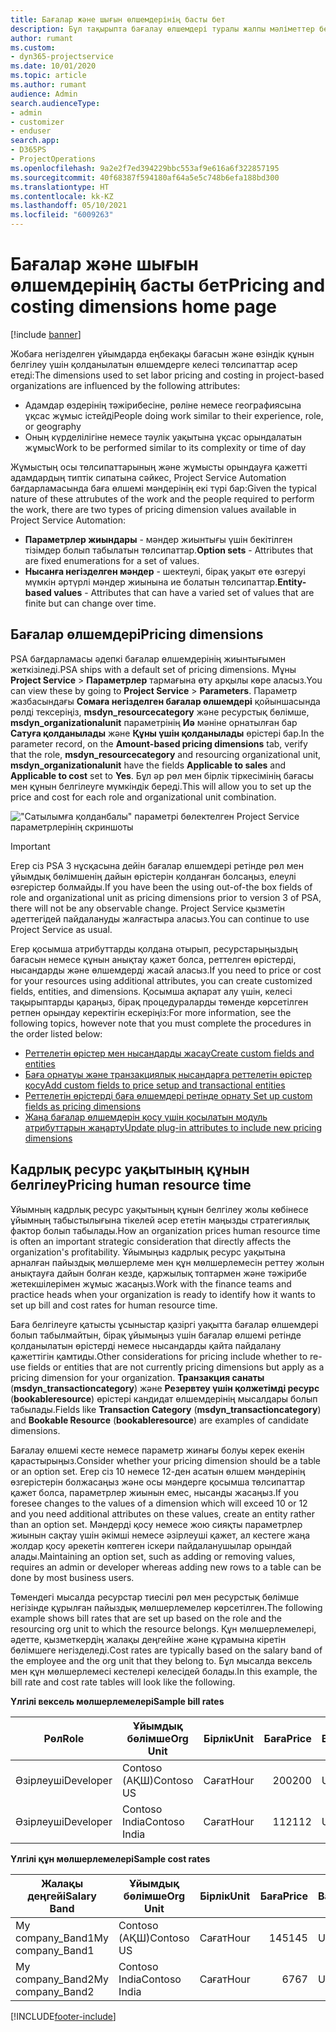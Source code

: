 ```yaml
---
title: Бағалар және шығын өлшемдерінің басты бет
description: Бұл тақырыпта бағалау өлшемдері туралы жалпы мәліметтер беріледі.
author: rumant
ms.custom:
- dyn365-projectservice
ms.date: 10/01/2020
ms.topic: article
ms.author: rumant
audience: Admin
search.audienceType:
- admin
- customizer
- enduser
search.app:
- D365PS
- ProjectOperations
ms.openlocfilehash: 9a2e2f7ed394229bbc553af9e616a6f322857195
ms.sourcegitcommit: 40f68387f594180af64a5e5c748b6efa188bd300
ms.translationtype: HT
ms.contentlocale: kk-KZ
ms.lasthandoff: 05/10/2021
ms.locfileid: "6009263"
---
```

# <a name="pricing-and-costing-dimensions-home-page"></a><span data-ttu-id="ea3c5-103">Бағалар және шығын өлшемдерінің басты бет</span><span class="sxs-lookup"><span data-stu-id="ea3c5-103">Pricing and costing dimensions home page</span></span>

[!include [banner](../includes/psa-now-project-operations.md)]

<span data-ttu-id="ea3c5-104">Жобаға негізделген ұйымдарда еңбекақы бағасын және өзіндік құнын белгілеу үшін қолданылатын өлшемдерге келесі төлсипаттар әсер етеді:</span><span class="sxs-lookup"><span data-stu-id="ea3c5-104">The dimensions used to set labor pricing and costing in project-based organizations are influenced by the following attributes:</span></span>

- <span data-ttu-id="ea3c5-105">Адамдар өздерінің тәжірибесіне, рөліне немесе географиясына ұқсас жұмыс істейді</span><span class="sxs-lookup"><span data-stu-id="ea3c5-105">People doing work similar to their experience, role, or geography</span></span>
- <span data-ttu-id="ea3c5-106">Оның күрделілігіне немесе тәулік уақытына ұқсас орындалатын жұмыс</span><span class="sxs-lookup"><span data-stu-id="ea3c5-106">Work to be performed similar to its complexity or time of day</span></span>

<span data-ttu-id="ea3c5-107">Жұмыстың осы төлсипаттарының және жұмысты орындауға қажетті адамдардың типтік сипатына сәйкес, Project Service Automation бағдарламасында баға өлшемі мәндерінің екі түрі бар:</span><span class="sxs-lookup"><span data-stu-id="ea3c5-107">Given the typical nature of these attrubutes of the work and the people required to perform the work, there are two types of pricing dimension values available in Project Service Automation:</span></span> 

- <span data-ttu-id="ea3c5-108">**Параметрлер жиындары** - мәндер жиынтығы үшін бекітілген тізімдер болып табылатын төлсипаттар.</span><span class="sxs-lookup"><span data-stu-id="ea3c5-108">**Option sets** - Attributes that are fixed enumerations for a set of values.</span></span>
- <span data-ttu-id="ea3c5-109">**Нысанға негізделген мәндер** - шектеулі, бірақ уақыт өте өзгеруі мүмкін әртүрлі мәндер жиынына ие болатын төлсипаттар.</span><span class="sxs-lookup"><span data-stu-id="ea3c5-109">**Entity-based values** - Attributes that can have a varied set of values that are finite but can change over time.</span></span>

## <a name="pricing-dimensions"></a><span data-ttu-id="ea3c5-110">Бағалар өлшемдері</span><span class="sxs-lookup"><span data-stu-id="ea3c5-110">Pricing dimensions</span></span>

<span data-ttu-id="ea3c5-111">PSA бағдарламасы әдепкі бағалар өлшемдерінің жиынтығымен жеткізіледі.</span><span class="sxs-lookup"><span data-stu-id="ea3c5-111">PSA ships with a default set of pricing dimensions.</span></span> <span data-ttu-id="ea3c5-112">Мұны **Project Service** > **Параметрлер** тармағына өту арқылы көре аласыз.</span><span class="sxs-lookup"><span data-stu-id="ea3c5-112">You can view these by going to **Project Service** > **Parameters**.</span></span> <span data-ttu-id="ea3c5-113">Параметр жазбасындағы **Сомаға негізделген бағалар өлшемдері** қойыншасында рөлді тексеріңіз, **msdyn_resourcecategory** және ресурстық бөлімше, **msdyn_organizationalunit** параметрінің **Иә** мәніне орнатылған бар **Сатуға қолданылады** және **Құны үшін қолданылады** өрістері бар.</span><span class="sxs-lookup"><span data-stu-id="ea3c5-113">In the parameter record, on the **Amount-based pricing dimensions** tab, verify that the role, **msdyn_resourcecategory** and resourcing organizational unit, **msdyn_organizationalunit** have the fields **Applicable to sales** and **Applicable to cost** set to **Yes**.</span></span> <span data-ttu-id="ea3c5-114">Бұл әр рөл мен бірлік тіркесімінің бағасы мен құнын белгілеуге мүмкіндік береді.</span><span class="sxs-lookup"><span data-stu-id="ea3c5-114">This will allow you to set up the price and cost for each role and organizational unit combination.</span></span>

!["Сатылымға қолданбалы" параметрі бөлектелген Project Service параметрлерінің скриншоты](media/PS-OOB-parameters.png)

> [!IMPORTANT]
> <span data-ttu-id="ea3c5-116">Егер сіз PSA 3 нұсқасына дейін бағалар өлшемдері ретінде рөл мен ұйымдық бөлімшенің дайын өрістерін қолданған болсаңыз, елеулі өзгерістер болмайды.</span><span class="sxs-lookup"><span data-stu-id="ea3c5-116">If you have been the using out-of-the box fields of role and organizational unit as pricing dimensions prior to version 3 of PSA, there will not be any observable change.</span></span> <span data-ttu-id="ea3c5-117">Project Service қызметін әдеттегідей пайдалануды жалғастыра аласыз.</span><span class="sxs-lookup"><span data-stu-id="ea3c5-117">You can continue to use Project Service as usual.</span></span> 

<span data-ttu-id="ea3c5-118">Егер қосымша атрибуттарды қолдана отырып, ресурстарыңыздың бағасын немесе құнын анықтау қажет болса, реттелген өрістерді, нысандарды және өлшемдерді жасай аласыз.</span><span class="sxs-lookup"><span data-stu-id="ea3c5-118">If you need to price or cost for your resources using additional attributes, you can create customized fields, entities, and dimensions.</span></span> <span data-ttu-id="ea3c5-119">Қосымша ақпарат алу үшін, келесі тақырыптарды қараңыз, бірақ процедураларды төменде көрсетілген ретпен орындау керектігін ескеріңіз:</span><span class="sxs-lookup"><span data-stu-id="ea3c5-119">For more information, see the following topics, however note that you must complete the procedures in the order listed below:</span></span>

- [<span data-ttu-id="ea3c5-120">Реттелетін өрістер мен нысандарды жасау</span><span class="sxs-lookup"><span data-stu-id="ea3c5-120">Create custom fields and entities</span></span>](create-custom-fields-entities.md)
- [<span data-ttu-id="ea3c5-121">Баға орнатуы және транзакциялық нысандарға реттелетін өрістер қосу</span><span class="sxs-lookup"><span data-stu-id="ea3c5-121">Add custom fields to price setup and transactional entities</span></span>](field-references.md)
- [<span data-ttu-id="ea3c5-122">Реттелетін өрістерді баға өлшемдері ретінде орнату </span><span class="sxs-lookup"><span data-stu-id="ea3c5-122">Set up custom fields as pricing dimensions</span></span>](set-up-pricing-dimensions.md)
- [<span data-ttu-id="ea3c5-123">Жаңа бағалар өлшемдерін қосу үшін қосылатын модуль атрибуттарын жаңарту</span><span class="sxs-lookup"><span data-stu-id="ea3c5-123">Update plug-in attributes to include new pricing dimensions</span></span>](update-plug-in-attributes.md)

## <a name="pricing-human-resource-time"></a><span data-ttu-id="ea3c5-124">Кадрлық ресурс уақытының құнын белгілеу</span><span class="sxs-lookup"><span data-stu-id="ea3c5-124">Pricing human resource time</span></span>
<span data-ttu-id="ea3c5-125">Ұйымның кадрлық ресурс уақытының құнын белгілеу жолы көбінесе ұйымның табыстылығына тікелей әсер ететін маңызды стратегиялық фактор болып табылады.</span><span class="sxs-lookup"><span data-stu-id="ea3c5-125">How an organization prices human resource time is often an important strategic consideration that directly affects the organization's profitability.</span></span> <span data-ttu-id="ea3c5-126">Ұйымыңыз кадрлық ресурс уақытына арналған пайыздық мөлшерлеме мен құн мөлшерлемесін реттеу жолын анықтауға дайын болған кезде, қаржылық топтармен және тәжірибе жетекшілерімен жұмыс жасаңыз.</span><span class="sxs-lookup"><span data-stu-id="ea3c5-126">Work with the finance teams and practice heads when your organization is ready to identify how it wants to set up bill and cost rates for human resource time.</span></span>

<span data-ttu-id="ea3c5-127">Баға белгілеуге қатысты ұсыныстар қазіргі уақытта бағалар өлшемдері болып табылмайтын, бірақ ұйымыңыз үшін бағалар өлшемі ретінде қолданылатын өрістерді немесе нысандарды қайта пайдалану қажеттігін қамтиды.</span><span class="sxs-lookup"><span data-stu-id="ea3c5-127">Other considerations for pricing include whether to re-use fields or entities that are not currently pricing dimensions but apply as a pricing dimension for your organization.</span></span> <span data-ttu-id="ea3c5-128">**Транзакция санаты** (**msdyn_transactioncategory**) және **Резервтеу үшін қолжетімді ресурс** (**bookableresource**) өрістері кандидат өлшемдерінің мысалдары болып табылады.</span><span class="sxs-lookup"><span data-stu-id="ea3c5-128">Fields like **Transaction Category** (**msdyn_transactioncategory**) and **Bookable Resource** (**bookableresource**) are examples of candidate dimensions.</span></span> 

<span data-ttu-id="ea3c5-129">Бағалау өлшемі кесте немесе параметр жинағы болуы керек екенін қарастырыңыз.</span><span class="sxs-lookup"><span data-stu-id="ea3c5-129">Consider whether your pricing dimension should be a table or an option set.</span></span> <span data-ttu-id="ea3c5-130">Егер сіз 10 немесе 12-ден асатын өлшем мәндерінің өзгерістерін болжасаңыз және осы мәндерге қосымша төлсипаттар қажет болса, параметрлер жиынын емес, нысанды жасаңыз.</span><span class="sxs-lookup"><span data-stu-id="ea3c5-130">If you foresee changes to the values of a dimension which will exceed 10 or 12 and you need additional attributes on these values, create an entity rather than an option set.</span></span> <span data-ttu-id="ea3c5-131">Мәндерді қосу немесе жою сияқты параметрлер жиынын сақтау үшін әкімші немесе әзірлеуші қажет, ал кестеге жаңа жолдар қосу әрекетін көптеген іскери пайдаланушылар орындай алады.</span><span class="sxs-lookup"><span data-stu-id="ea3c5-131">Maintaining an option set, such as adding or removing values, requires an admin or developer whereas adding new rows to a table can be done by most business users.</span></span>

<span data-ttu-id="ea3c5-132">Төмендегі мысалда ресурстар тиесілі рөл мен ресурстық бөлімше негізінде құрылған пайыздық мөлшерлемелер көрсетілген.</span><span class="sxs-lookup"><span data-stu-id="ea3c5-132">The following example shows bill rates that are set up based on the role and the resourcing org unit to which the resource belongs.</span></span> <span data-ttu-id="ea3c5-133">Құн мөлшерлемелері, әдетте, қызметкердің жалақы деңгейіне және құрамына кіретін бөлімшеге негізделеді.</span><span class="sxs-lookup"><span data-stu-id="ea3c5-133">Cost rates are typically based on the salary band of the employee and the org unit that they belong to.</span></span> <span data-ttu-id="ea3c5-134">Бұл мысалда вексель мен құн мөлшерлемесі кестелері келесідей болады.</span><span class="sxs-lookup"><span data-stu-id="ea3c5-134">In this example, the bill rate and cost rate tables will look like the following.</span></span>

<span data-ttu-id="ea3c5-135">**Үлгілі вексель мөлшерлемелері**</span><span class="sxs-lookup"><span data-stu-id="ea3c5-135">**Sample bill rates**</span></span>

| <span data-ttu-id="ea3c5-136">Рөл</span><span class="sxs-lookup"><span data-stu-id="ea3c5-136">Role</span></span>        | <span data-ttu-id="ea3c5-137">Ұйымдық бөлімше</span><span class="sxs-lookup"><span data-stu-id="ea3c5-137">Org Unit</span></span>    |<span data-ttu-id="ea3c5-138">Бірлік</span><span class="sxs-lookup"><span data-stu-id="ea3c5-138">Unit</span></span>      |<span data-ttu-id="ea3c5-139">Баға</span><span class="sxs-lookup"><span data-stu-id="ea3c5-139">Price</span></span>      |<span data-ttu-id="ea3c5-140">Валюта</span><span class="sxs-lookup"><span data-stu-id="ea3c5-140">Currency</span></span>  |
| ------------|-------------|----------|----------:|----------|
| <span data-ttu-id="ea3c5-141">Әзірлеуші</span><span class="sxs-lookup"><span data-stu-id="ea3c5-141">Developer</span></span>   | <span data-ttu-id="ea3c5-142">Contoso (АҚШ)</span><span class="sxs-lookup"><span data-stu-id="ea3c5-142">Contoso US</span></span>  |<span data-ttu-id="ea3c5-143">Сағат</span><span class="sxs-lookup"><span data-stu-id="ea3c5-143">Hour</span></span> | <span data-ttu-id="ea3c5-144">200</span><span class="sxs-lookup"><span data-stu-id="ea3c5-144">200</span></span>|<span data-ttu-id="ea3c5-145">USD</span><span class="sxs-lookup"><span data-stu-id="ea3c5-145">USD</span></span>     |
| <span data-ttu-id="ea3c5-146">Әзірлеуші</span><span class="sxs-lookup"><span data-stu-id="ea3c5-146">Developer</span></span>   | <span data-ttu-id="ea3c5-147">Contoso India</span><span class="sxs-lookup"><span data-stu-id="ea3c5-147">Contoso India</span></span> |<span data-ttu-id="ea3c5-148">Сағат</span><span class="sxs-lookup"><span data-stu-id="ea3c5-148">Hour</span></span>|   <span data-ttu-id="ea3c5-149">112</span><span class="sxs-lookup"><span data-stu-id="ea3c5-149">112</span></span>|<span data-ttu-id="ea3c5-150">USD</span><span class="sxs-lookup"><span data-stu-id="ea3c5-150">USD</span></span>     |


<span data-ttu-id="ea3c5-151">**Үлгілі құн мөлшерлемелері**</span><span class="sxs-lookup"><span data-stu-id="ea3c5-151">**Sample cost rates**</span></span>

| <span data-ttu-id="ea3c5-152">Жалақы деңгейі</span><span class="sxs-lookup"><span data-stu-id="ea3c5-152">Salary Band</span></span>     | <span data-ttu-id="ea3c5-153">Ұйымдық бөлімше</span><span class="sxs-lookup"><span data-stu-id="ea3c5-153">Org Unit</span></span>    |<span data-ttu-id="ea3c5-154">Бірлік</span><span class="sxs-lookup"><span data-stu-id="ea3c5-154">Unit</span></span>      |<span data-ttu-id="ea3c5-155">Баға</span><span class="sxs-lookup"><span data-stu-id="ea3c5-155">Price</span></span>      |<span data-ttu-id="ea3c5-156">Валюта</span><span class="sxs-lookup"><span data-stu-id="ea3c5-156">Currency</span></span>  |
| ----------------|-------------|----------|----------:|----------|
| <span data-ttu-id="ea3c5-157">My company_Band1</span><span class="sxs-lookup"><span data-stu-id="ea3c5-157">My company_Band1</span></span> | <span data-ttu-id="ea3c5-158">Contoso (АҚШ)</span><span class="sxs-lookup"><span data-stu-id="ea3c5-158">Contoso US</span></span>  |<span data-ttu-id="ea3c5-159">Сағат</span><span class="sxs-lookup"><span data-stu-id="ea3c5-159">Hour</span></span> | <span data-ttu-id="ea3c5-160">145</span><span class="sxs-lookup"><span data-stu-id="ea3c5-160">145</span></span>|<span data-ttu-id="ea3c5-161">USD</span><span class="sxs-lookup"><span data-stu-id="ea3c5-161">USD</span></span>     |
| <span data-ttu-id="ea3c5-162">My company_Band2</span><span class="sxs-lookup"><span data-stu-id="ea3c5-162">My company_Band2</span></span> | <span data-ttu-id="ea3c5-163">Contoso India</span><span class="sxs-lookup"><span data-stu-id="ea3c5-163">Contoso India</span></span> |<span data-ttu-id="ea3c5-164">Сағат</span><span class="sxs-lookup"><span data-stu-id="ea3c5-164">Hour</span></span>|   <span data-ttu-id="ea3c5-165">67</span><span class="sxs-lookup"><span data-stu-id="ea3c5-165">67</span></span>|<span data-ttu-id="ea3c5-166">USD</span><span class="sxs-lookup"><span data-stu-id="ea3c5-166">USD</span></span>     |


[!INCLUDE[footer-include](../includes/footer-banner.md)]